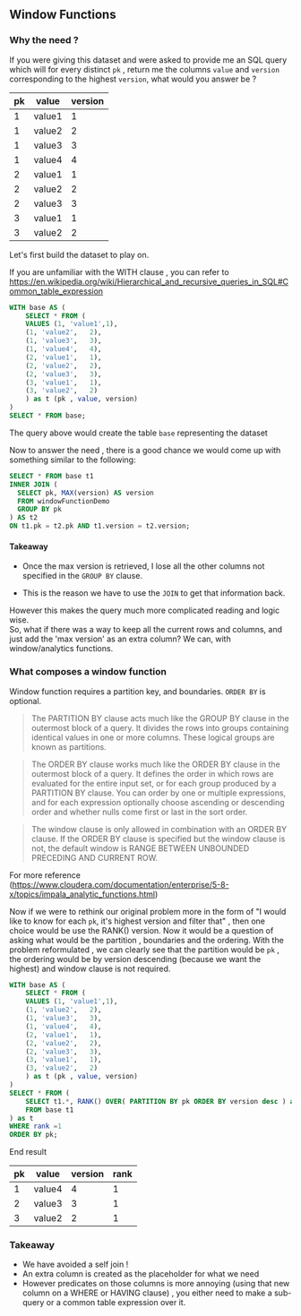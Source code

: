 ## Window Functions 



### Why the need ?

If you were giving this dataset and were asked to provide me an SQL query which will for every distinct `pk` , return me the columns `value` and `version` corresponding to the highest `version`, what would you answer be ?


| pk   | value  | version |
| ---- | ------ | ------- |
| 1    | value1 | 1       |
| 1    | value2 | 2       |
| 1    | value3 | 3       |
| 1    | value4 | 4       |
| 2    | value1 | 1       |
| 2    | value2 | 2       |
| 2    | value3 | 3       |
| 3    | value1 | 1       |
| 3    | value2 | 2       |



Let's first build the dataset to play on.

If you are unfamiliar with the WITH clause , you can refer to https://en.wikipedia.org/wiki/Hierarchical_and_recursive_queries_in_SQL#Common_table_expression


```sql
WITH base AS (
	SELECT * FROM (
	VALUES (1, 'value1',1),
	(1, 'value2',	2),
	(1, 'value3',	3),
	(1, 'value4',	4),
	(2, 'value1',	1),
	(2, 'value2',	2),
	(2, 'value3',	3),
	(3, 'value1',	1),
	(3, 'value2',	2)
	) as t (pk , value, version)
)
SELECT * FROM base;
```

The query above would create the table `base` representing the dataset


Now to answer the need , there is a good chance we would come up with something similar to the following:


```sql
SELECT * FROM base t1
INNER JOIN (
  SELECT pk, MAX(version) AS version
  FROM windowFunctionDemo
  GROUP BY pk
) AS t2
ON t1.pk = t2.pk AND t1.version = t2.version;
```

#### Takeaway

* Once the max version is retrieved, I lose all the other columns not specified in the `GROUP BY` clause. 

* This is the reason we have to use the `JOIN` to get that information back. 


However this makes the query much more complicated reading and logic wise.   
So,  what if there was a way to keep all the current rows and columns, and  just add the 'max version' as an extra column? We can, with  window/analytics functions.


### What composes a window function 

Window function requires a partition key, and boundaries. `ORDER BY` is optional. 


> The PARTITION BY clause acts much like the GROUP BY clause in the outermost block of a query. 
> It divides the rows into groups containing identical values in one or more columns. 
> These logical groups are known as partitions. 

> The ORDER BY clause works much like the ORDER BY clause in the outermost block of a query. 
> It defines the order in which rows are evaluated for the entire input set, or for each group produced by a PARTITION BY clause. 
> You can order by one or multiple expressions, and for each expression optionally choose ascending or descending order and whether nulls come first or last in the sort order. 

> The window clause is only allowed in combination with an ORDER BY clause. 
> If the ORDER BY clause is specified but the window clause is not, the default window is RANGE BETWEEN UNBOUNDED PRECEDING AND CURRENT ROW.

For more reference (https://www.cloudera.com/documentation/enterprise/5-8-x/topics/impala_analytic_functions.html)



Now if we were to rethink our original problem more in the form of "I would like to know for each `pk`, it's highest version and filter that" , then one choice would be use the RANK() version. Now it would be a question of asking what would be the partition , boundaries and the ordering.
With the problem reformulated , we can clearly see that the partition would be `pk` , the ordering would be by version descending (because we want the highest) and window clause is not required.


```sql
WITH base AS (
	SELECT * FROM (
	VALUES (1, 'value1',1),
	(1, 'value2',	2),
	(1, 'value3',	3),
	(1, 'value4',	4),
	(2, 'value1',	1),
	(2, 'value2',	2),
	(2, 'value3',	3),
	(3, 'value1',	1),
	(3, 'value2',	2)
	) as t (pk , value, version)
)
SELECT * FROM (
	SELECT t1.*, RANK() OVER( PARTITION BY pk ORDER BY version desc ) as rank
	FROM base t1
) as t
WHERE rank =1 
ORDER BY pk;
```

End result

| pk   | value  | version | rank |
| ---- | ------ | ------- | ---- |
| 1    | value4 | 4       | 1    |
| 2    | value3 | 3       | 1    |
| 3    | value2 | 2       | 1    |



### Takeaway

* We have avoided a self join !
* An extra column is created as the placeholder for what we need 
* However predicates on those columns is more annoying (using that new column on a WHERE or HAVING clause) , you either need to make a sub-query or a common table expression over it.

